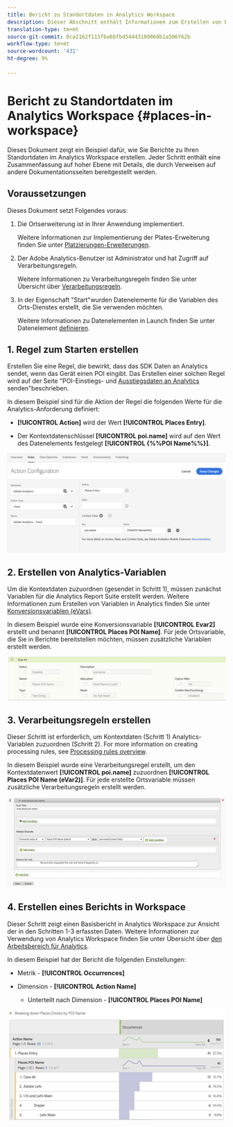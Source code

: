 ```yaml
---
title: Bericht zu Standortdaten in Analytics Workspace
description: Dieser Abschnitt enthält Informationen zum Erstellen von Berichten zu Standortdaten in Analytics Workspace.
translation-type: tm+mt
source-git-commit: 0ca2162f113fba6bfbd54443109068b1a506762b
workflow-type: tm+mt
source-wordcount: '431'
ht-degree: 9%

---
```



# Bericht zu Standortdaten im Analytics Workspace {#places-in-workspace}

Dieses Dokument zeigt ein Beispiel dafür, wie Sie Berichte zu Ihren Standortdaten im Analytics Workspace erstellen. Jeder Schritt enthält eine Zusammenfassung auf hoher Ebene mit Details, die durch Verweisen auf andere Dokumentationsseiten bereitgestellt werden.

## Voraussetzungen 

Dieses Dokument setzt Folgendes voraus:

1. Die Ortserweiterung ist in Ihrer Anwendung implementiert.

   Weitere Informationen zur Implementierung der Plates-Erweiterung finden Sie unter [Platzierungen-Erweiterungen](/help/places-ext-aep-sdks/places-extension/places-extension.md).

1. Der Adobe Analytics-Benutzer ist Administrator und hat Zugriff auf Verarbeitungsregeln.

   Weitere Informationen zu Verarbeitungsregeln finden Sie unter Übersicht über [Verarbeitungsregeln](https://docs.adobe.com/content/help/de-DE/analytics/admin/admin-tools/processing-rules/processing-rules.html).

1. In der Eigenschaft &quot;Start&quot;wurden Datenelemente für die Variablen des Orts-Dienstes erstellt, die Sie verwenden möchten.

   Weitere Informationen zu Datenelementen in Launch finden Sie unter Datenelement [definieren](/help/use-places-launch-workflow/define-data-elements.md).


## 1. Regel zum Starten erstellen

Erstellen Sie eine Regel, die bewirkt, dass das SDK Daten an Analytics sendet, wenn das Gerät einen POI eingibt. Das Erstellen einer solchen Regel wird auf der Seite &quot;POI-Einstiegs- und [Ausstiegsdaten an Analytics](/help/use-places-with-other-solutions/places-adobe-analytics/use-places-adobe-analytics.md) senden&quot;beschrieben.

In diesem Beispiel sind für die Aktion der Regel die folgenden Werte für die Analytics-Anforderung definiert:

* **[!UICONTROL Action]** wird der Wert **[!UICONTROL Places Entry]**.

* Der Kontextdatenschlüssel **[!UICONTROL poi.name]** wird auf den Wert des Datenelements festgelegt **[!UICONTROL {%%POI Name%%}]**.

![&quot;Aktion festlegen&quot;](/help/assets/pt-setAction.png)

## 2. Erstellen von Analytics-Variablen

Um die Kontextdaten zuzuordnen (gesendet in Schritt 1), müssen zunächst Variablen für die Analytics Report Suite erstellt werden. Weitere Informationen zum Erstellen von Variablen in Analytics finden Sie unter [Konversionsvariablen (eVars)](https://docs.adobe.com/content/help/en/analytics/implementation/analytics-basics/ref-conversion-variables-evar.html).

In diesem Beispiel wurde eine Konversionsvariable **[!UICONTROL Evar2]** erstellt und benannt **[!UICONTROL Places POI Name]**. Für jede Ortsvariable, die Sie in Berichte bereitstellen möchten, müssen zusätzliche Variablen erstellt werden.

![&quot;Eine Analytics-Variable erstellen&quot;](/help/assets/aa-evar.png)

## 3. Verarbeitungsregeln erstellen

Dieser Schritt ist erforderlich, um Kontextdaten (Schritt 1) Analytics-Variablen zuzuordnen (Schritt 2). For more information on creating processing rules, see [Processing rules overview](https://docs.adobe.com/content/help/de-DE/analytics/admin/admin-tools/processing-rules/processing-rules.html).

In diesem Beispiel wurde eine Verarbeitungsregel erstellt, um den Kontextdatenwert **[!UICONTROL poi.name]** zuzuordnen **[!UICONTROL Places POI Name (eVar2)]**. Für jede erstellte Ortsvariable müssen zusätzliche Verarbeitungsregeln erstellt werden.

![&quot;Verarbeitungsregel erstellen&quot;](/help/assets/aa-processing-rule.png)

## 4. Erstellen eines Berichts in Workspace

Dieser Schritt zeigt einen Basisbericht in Analytics Workspace zur Ansicht der in den Schritten 1-3 erfassten Daten. Weitere Informationen zur Verwendung von Analytics Workspace finden Sie unter Übersicht über [den Arbeitsbereich für Analytics](https://docs.adobe.com/content/help/de-DE/analytics/analyze/analysis-workspace/home.html).

In diesem Beispiel hat der Bericht die folgenden Einstellungen:

* Metrik - **[!UICONTROL Occurrences]**

* Dimension - **[!UICONTROL Action Name]**

   * Unterteilt nach Dimension - **[!UICONTROL Places POI Name]**

![&quot;Bericht im Arbeitsbereich erstellen&quot;](/help/assets/aa-workspace.png)
